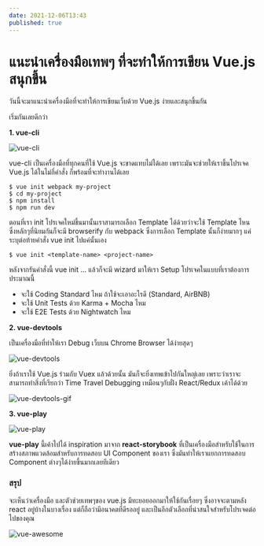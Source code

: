 ```yaml
---
date: 2021-12-06T13:43
published: true
---
```


# แนะนำเครื่องมือเทพๆ ที่จะทำให้การเขียน Vue.js สนุกขึ้น

วันนี้จะมาแนะนำเครื่องมือที่จะทำให้การเขียนเว็บด้วย Vue.js ง่ายและสนุกขึ้นกัน

เริ่มกันเลยดีกว่า

**1. vue-cli**

![vue-cli](https://miro.medium.com/max/2000/1*V2mi5uP4Ihx8sOexi00JHQ.png)

vue-cli เป็นเครื่องมือที่ทุกคนที่ใช้ Vue.js จะขาดแทบไม่ได้เลย เพราะมันจะช่วยให้เราขึ้นโปรเจค Vue.js ได้ในไม่กี่คำสั่ง ก็พร้อมที่จะทำงานได้เลย

```cli
$ vue init webpack my-project
$ cd my-project
$ npm install
$ npm run dev
```

ตอนที่เรา init โปรเจคใหม่ขึ้นมานั้นเราสามารถเลือก Template ได้ด้วยว่าจะใช้ Template ไหน ซึ่งหลักๆที่นิยมกันก็จะมี browserify กับ webpack ซึ่งการเลือก Template นั้นก็ง่ายมากๆ แค่ระบุต่อท้ายคำสั่ง vue init ไปแค่นั้นเอง

```
$ vue init <template-name> <project-name>
```

หลังจากรันคำสั่งนี้ vue init … แล้วก็จะมี wizard มาให้เรา Setup โปรเจคในแบบที่เราต้องการ ประมาณนี้

- จะใช้ Coding Standard ไหม ถ้าใช้จะเอาอะไรดี (Standard, AirBNB)
- จะใช้ Unit Tests ด้วย Karma + Mocha ไหม
- จะใช้ E2E Tests ด้วย Nightwatch ไหม

**2. vue-devtools**

เป็นเครื่องมือที่ทำให้เรา Debug เว็บบน Chrome Browser ได้ง่ายสุดๆ

![vue-devtools](https://miro.medium.com/max/2000/1*_qDqxZSYeSHYLDoNKU20xA.png)

ยิ่งถ้าเราใช้ Vue.js ร่วมกับ Vuex แล้วด้วยนั้น มันก็จะยิ่งเทพเข้าไปกันใหญ่เลย เพราะว่าเราจะสามารถทำสิ่งที่เรียกว่า Time Travel Debugging เหมือนๆกับฝั่ง React/Redux เค้าได้ด้วย

![vue-devtools-gif](https://miro.medium.com/max/1000/1*hYBB7XfKWI0_j5hs6ZIfZA.gif)

**3. vue-play**

![vue-play](https://miro.medium.com/max/700/1*7j64koaV_2Gl1PdT2j0Vng.png)

**vue-play** นี้เค้าไปได้ inspiration มาจาก **react-storybook** ที่เป็นเครื่องมือสำหรับใช้ในการสร้างสภาพแวดล้อมสำหรับการทดสอบ UI Component ของเรา ซึ่งมันทำให้เราแยกการทดสอบ Component ต่างๆได้ง่ายขึ้นมากเลยทีเดียว

### สรุป

จะเห็นว่าเครื่องมือ และตัวช่วยเทพๆของ vue.js มีทะยอยออกมาให้ใช้กันเรื่อยๆ ซึ่งอาจจะตามหลัง react อยู่บ้างในบางเรื่อง แต่ก็ถือว่ามีอนาคตที่ดีรออยู่ และเป็นอีกตัวเลือกที่น่าสนใจสำหรับโปรเจคต่อไปของคุณ

![vue-awesome](https://miro.medium.com/max/700/1*ysspHBTffLmP8PEYEy1awA.png)